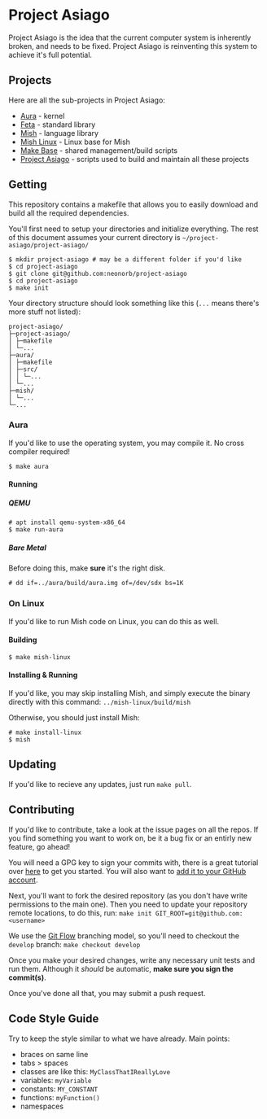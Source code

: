 # Project Asiago
Project Asiago is the idea that the current computer system is inherently broken, and needs to be fixed. Project Asiago is reinventing this system to achieve it's full potential.

## Projects
Here are all the sub-projects in Project Asiago:
 - [Aura](https://github.com/neonorb/aura) - kernel
 - [Feta](https://github.com/neonorb/feta) - standard library
 - [Mish](https://github.com/neonorb/mish) - language library
 - [Mish Linux](https://github.com/neonorb/mish-linux) - Linux base for Mish
 - [Make Base](https://github.com/neonorb/make-base) - shared management/build scripts
 - [Project Asiago](https://github.com/neonorb/project-asiago) - scripts used to build and maintain all these projects

## Getting
This repository contains a makefile that allows you to easily download and build all the required dependencies.

You'll first need to setup your directories and initialize everything. The rest of this document assumes your current directory is `~/project-asiago/project-asiago/`
```
$ mkdir project-asiago # may be a different folder if you'd like
$ cd project-asiago
$ git clone git@github.com:neonorb/project-asiago
$ cd project-asiago
$ make init
```

Your directory structure should look something like this (`...` means there's more stuff not listed):
```
project-asiago/
├─project-asiago/
│ ├─makefile
│ └─...
├─aura/
│ ├─makefile
│ ├─src/
│ │ └─...
│ └─...
├─mish/
│ └─...
└─...
```

### Aura
If you'd like to use the operating system, you may compile it. No cross compiler required!

```
$ make aura
```

#### Running
##### QEMU
```
# apt install qemu-system-x86_64
$ make run-aura
```

##### Bare Metal
Before doing this, make **sure** it's the right disk.

```
# dd if=../aura/build/aura.img of=/dev/sdx bs=1K
```

### On Linux
If you'd like to run Mish code on Linux, you can do this as well.

#### Building
```
$ make mish-linux
```

#### Installing & Running
If you'd like, you may skip installing Mish, and simply execute the binary directly with this command: `../mish-linux/build/mish`

Otherwise, you should just install Mish:

```
# make install-linux
$ mish
```

## Updating
If you'd like to recieve any updates, just run `make pull`.

## Contributing
If you'd like to contribute, take a look at the issue pages on all the repos. If you find something you want to work on, be it a bug fix or an entirly new feature, go ahead!

You will need a GPG key to sign your commits with, there is a great tutorial over [here](http://blog.dpg.io/articles/gpg-linux) to get you started. You will also want to [add it to your GitHub account](https://help.github.com/articles/adding-a-new-gpg-key-to-your-github-account/).

Next, you'll want to fork the desired repository (as you don't have write permissions to the main one). Then you need to update your repository remote locations, to do this, run: `make init GIT_ROOT=git@github.com:<username>`

We use the [Git Flow](http://nvie.com/posts/a-successful-git-branching-model/) branching model, so you'll need to checkout the `develop` branch: `make checkout develop`

Once you make your desired changes, write any necessary unit tests and run them. Although it *should* be automatic, **make sure you sign the commit(s)**.

Once you've done all that, you may submit a push request.

## Code Style Guide
Try to keep the style similar to what we have already. Main points:
 - braces on same line
 - tabs > spaces
 - classes are like this: `MyClassThatIReallyLove`
 - variables: `myVariable`
 - constants: `MY_CONSTANT`
 - functions: `myFunction()`
 - namespaces
